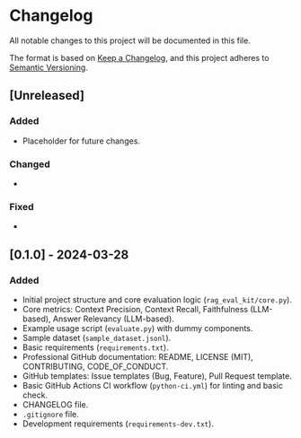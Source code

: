 # Changelog

All notable changes to this project will be documented in this file.

The format is based on [Keep a Changelog](https://keepachangelog.com/en/1.0.0/),
and this project adheres to [Semantic Versioning](https://semver.org/spec/v2.0.0.html).

## [Unreleased]

### Added
- Placeholder for future changes.

### Changed
-

### Fixed
-

## [0.1.0] - 2024-03-28

### Added
- Initial project structure and core evaluation logic (`rag_eval_kit/core.py`).
- Core metrics: Context Precision, Context Recall, Faithfulness (LLM-based), Answer Relevancy (LLM-based).
- Example usage script (`evaluate.py`) with dummy components.
- Sample dataset (`sample_dataset.jsonl`).
- Basic requirements (`requirements.txt`).
- Professional GitHub documentation: README, LICENSE (MIT), CONTRIBUTING, CODE_OF_CONDUCT.
- GitHub templates: Issue templates (Bug, Feature), Pull Request template.
- Basic GitHub Actions CI workflow (`python-ci.yml`) for linting and basic check.
- CHANGELOG file.
- `.gitignore` file.
- Development requirements (`requirements-dev.txt`).